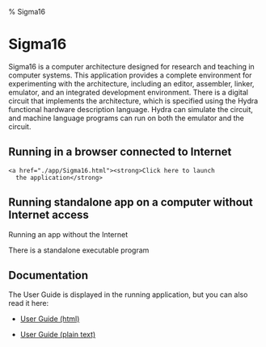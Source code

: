 % Sigma16

# Sigma16


Sigma16 is a computer architecture designed for research and teaching
in computer systems.  This application provides a complete environment
for experimenting with the architecture, including an editor,
assembler, linker, emulator, and an integrated development
environment.  There is a digital circuit that implements the
architecture, which is specified using the Hydra functional hardware
description language.  Hydra can simulate the circuit, and machine
language programs can run on both the emulator and the circuit.  </p>

## Running in a browser connected to Internet

	<a href="./app/Sigma16.html"><strong>Click here to launch
	  the application</strong>

## Running standalone app on a computer without Internet access

Running an app without the Internet

There is a standalone executable program

## Documentation


The User Guide is displayed in the running
application, but you can also read it here:

*  <a href="app/doc/html/index.html"> User Guide (html)

*  <a href="app/doc/src/index.md"> User Guide (plain text)
